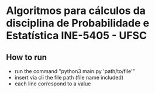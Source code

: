 # Algoritmos para cálculos da disciplina de Probabilidade e Estatística INE-5405 - UFSC
## How to run
- run the command "python3 main.py 'path/to/file'"
- insert via cli the file path (file name included)
- each line correspond to a value